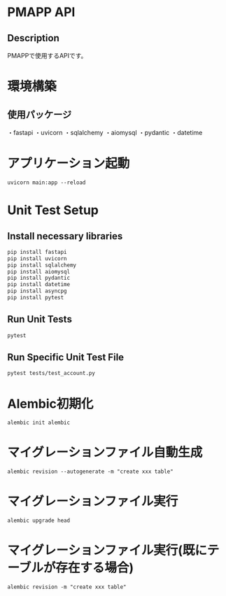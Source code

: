 # PMAPP API
## Description
PMAPPで使用するAPIです。

# 環境構築
## 使用パッケージ
・fastapi
・uvicorn
・sqlalchemy
・aiomysql
・pydantic
・datetime

# アプリケーション起動
```
uvicorn main:app --reload
```

# Unit Test Setup
## Install necessary libraries
```bash
pip install fastapi
pip install uvicorn
pip install sqlalchemy
pip install aiomysql
pip install pydantic
pip install datetime
pip install asyncpg
pip install pytest
```

## Run Unit Tests
```bash
pytest
```

## Run Specific Unit Test File
```bash
pytest tests/test_account.py
```

# Alembic初期化
```
alembic init alembic
```

# マイグレーションファイル自動生成
```
alembic revision --autogenerate -m "create xxx table"
```

# マイグレーションファイル実行
```
alembic upgrade head
```

# マイグレーションファイル実行(既にテーブルが存在する場合)
```
alembic revision -m "create xxx table"
```

